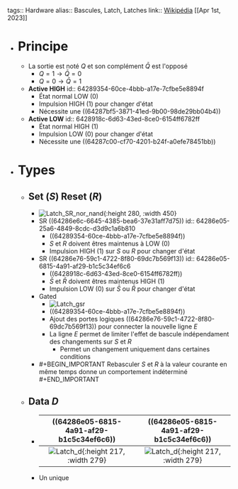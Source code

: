 tags:: Hardware
alias:: Bascules, Latch, Latches
link:: [Wikipédia](https://en.wikipedia.org/wiki/Flip-flop_(electronics)) 
[[Apr 1st, 2023]]

- # Principe
	- La sortie est noté $Q$ et son complément $\bar{Q}$ est l'opposé
		- $Q = 1 \rightarrow \bar{Q} = 0$
		- $Q = 0 \rightarrow \bar{Q} = 1$
	- **Active HIGH**
	  id:: 64289354-60ce-4bbb-a17e-7cfbe5e8894f
		- État normal LOW (0)
		- Impulsion HIGH (1) pour changer d'état
		- Nécessite une ((64287bf5-3871-41ed-9b00-98de29bb04b4))
	- **Active LOW**
	  id:: 6428918c-6d63-43ed-8ce0-6154ff6782ff
		- État normal HIGH (1)
		- Impulsion LOW (0) pour changer d'état
		- Nécessite une ((64287c00-cf70-4201-b24f-a0efe78451bb))
- # Types
	- ## Set ($S$) Reset ($R$)
		- ![Latch_SR_nor_nand](https://image1.slideserve.com/2405882/sr-latch-l.jpg){:height 280, :width 450}
		- SR ((64286e6c-6645-4385-bea6-37e31aff7d75))
		  id:: 64286e05-25a6-4849-8cdc-d3d9c1a6b810
			- ((64289354-60ce-4bbb-a17e-7cfbe5e8894f))
			- $S$ et $R$ doivent êtres maintenus à LOW (0)
			- Impulsion HIGH (1) sur $S$ ou $R$ pour changer d'état
		- SR ((64286e76-59c1-4722-8f80-69dc7b569f13))
		  id:: 64286e05-6815-4a91-af29-b1c5c34ef6c6
			- ((6428918c-6d63-43ed-8ce0-6154ff6782ff))
			- $\bar{S}$ et $\bar{R}$ doivent êtres maintenus HIGH (1)
			- Impulsion LOW (0) sur $\bar{S}$ ou $\bar{R}$ pour changer d'état
		- Gated
			- ![Latch_gsr](https://upload.wikimedia.org/wikipedia/commons/thumb/e/e1/SR_%28Clocked%29_Flip-flop_Diagram.svg/300px-SR_%28Clocked%29_Flip-flop_Diagram.svg.png)
			- ((64289354-60ce-4bbb-a17e-7cfbe5e8894f))
			- Ajout des portes logiques ((64286e76-59c1-4722-8f80-69dc7b569f13)) pour connecter la nouvelle ligne $E$
			- La ligne $E$ permet de limiter l'effet de bascule indépendament des changements sur $S$ et $R$
				- Permet un changement uniquement dans certaines conditions
		- #+BEGIN_IMPORTANT
		  Rebasculer $S$ et $R$ à la valeur courante en même temps donne un comportement indéterminé
		  #+END_IMPORTANT
	- ## Data $D$
		- | ((64286e05-6815-4a91-af29-b1c5c34ef6c6)) | ((64286e05-6815-4a91-af29-b1c5c34ef6c6)) |
		  |:-:|:-:|
		  | ![Latch_d](https://upload.wikimedia.org/wikipedia/commons/thumb/2/2f/D-Type_Transparent_Latch.svg/676px-D-Type_Transparent_Latch.svg.png){:height 217, :width 279} | ![Latch_d](https://upload.wikimedia.org/wikipedia/commons/thumb/2/2f/D-Type_Transparent_Latch.svg/676px-D-Type_Transparent_Latch.svg.png){:height 217, :width 279} |
		- Un unique